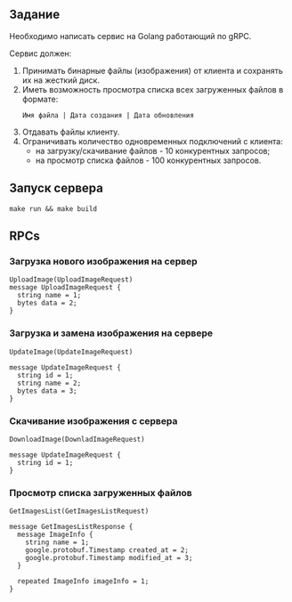 ## Задание

Необходимо написать сервис на Golang работающий по gRPC.

Сервис должен:

1. Принимать бинарные файлы (изображения) от клиента и сохранять их на жесткий
   диск.
2. Иметь возможность просмотра списка всех загруженных файлов в формате:
    ```
    Имя файла | Дата создания | Дата обновления
    ```
3. Отдавать файлы клиенту.
4. Ограничивать количество одновременных подключений с клиента:
    - на загрузку/скачивание файлов - 10 конкурентных запросов;
    - на просмотр списка файлов - 100 конкурентных запросов.

## Запуск сервера

```shell
make run && make build
```

## RPCs

### Загрузка нового изображения на сервер
```protobuftext
UploadImage(UploadImageRequest)
message UploadImageRequest {
  string name = 1;
  bytes data = 2;
}
```
### Загрузка и замена изображения на сервере
```protobuftext
UpdateImage(UpdateImageRequest)

message UpdateImageRequest {
  string id = 1;
  string name = 2;
  bytes data = 3;
}
```
### Скачивание изображения с сервера
```protobuftext
DownloadImage(DownladImageRequest)

message UpdateImageRequest {
  string id = 1;
}
```
### Просмотр списка загруженных файлов
```protobuftext
GetImagesList(GetImagesListRequest)

message GetImagesListResponse {
  message ImageInfo {
    string name = 1;
    google.protobuf.Timestamp created_at = 2;
    google.protobuf.Timestamp modified_at = 3;
  }

  repeated ImageInfo imageInfo = 1;
}
```
